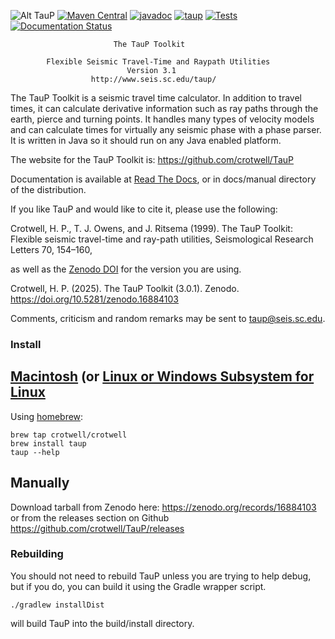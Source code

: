 ![Alt TauP](https://crotwell.github.io/TauP/taupLogo.svg)
[![Maven Central](https://img.shields.io/maven-central/v/edu.sc.seis/TauP.svg?label=Maven%20Central)](https://search.maven.org/search?q=g:%22edu.sc.seis%22%20AND%20a:%22TauP%22)
 [![javadoc](https://javadoc.io/badge2/edu.sc.seis/TauP/javadoc.svg)](https://javadoc.io/doc/edu.sc.seis/TauP)
[![taup](https://snapcraft.io/taup/badge.svg)](https://snapcraft.io/taup)
[![Tests](https://github.com/crotwell/TauP/actions/workflows/gradle.yml/badge.svg)](https://github.com/crotwell/TauP/actions/workflows/gradle.yml)
[![Documentation Status](https://readthedocs.org/projects/taup/badge/?version=latest)](https://taup.readthedocs.io/en/latest/?badge=latest)




                           The TauP Toolkit

            Flexible Seismic Travel-Time and Raypath Utilities
                              Version 3.1
                      http://www.seis.sc.edu/taup/

The TauP Toolkit is a seismic travel time calculator. In addition to travel
times, it can calculate derivative information such as ray paths through the
earth, pierce and turning points. It handles many types of velocity models and
can calculate times for virtually any seismic phase with a phase parser.
It is written in Java so it should run on any Java enabled platform.

The website for the TauP Toolkit is:
https://github.com/crotwell/TauP

Documentation is available at [Read The Docs](https://taup.readthedocs.io/en/latest/), or in docs/manual directory of the distribution.

If you like TauP and would like to cite it, please use the following:

Crotwell, H. P., T. J. Owens, and J. Ritsema (1999). The TauP Toolkit: Flexible seismic travel-time and ray-path utilities, Seismological Research Letters 70, 154–160,

as well as the
[Zenodo DOI](https://zenodo.org/doi/10.5281/zenodo.16884103)
for the version you are using.

Crotwell, H. P. (2025). The TauP Toolkit (3.0.1). Zenodo. https://doi.org/10.5281/zenodo.16884103

Comments, criticism and random remarks may be sent to taup@seis.sc.edu.

### Install

## [Macintosh](https://docs.brew.sh/Installation) (or [Linux or Windows Subsystem for Linux](https://docs.brew.sh/Homebrew-on-Linux)

Using [homebrew](https://brew.sh/):
```
brew tap crotwell/crotwell
brew install taup
taup --help
```

## Manually

Download tarball from Zenodo here:
https://zenodo.org/records/16884103
or from the releases section on Github
https://github.com/crotwell/TauP/releases


### Rebuilding

You should not need to rebuild TauP unless you are trying to help debug, but if you do, you can build it using the Gradle wrapper script.

```
./gradlew installDist
```

will build TauP into the build/install directory.
